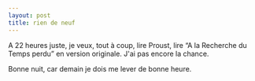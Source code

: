 ```yaml
---
layout: post
title: rien de neuf
---
```


A 22 heures juste, je veux, tout à coup, lire Proust, lire “A la Recherche du Temps perdu” en version originale. J'ai pas encore la chance.

Bonne nuit, car demain je dois me lever de bonne heure.
